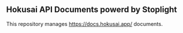 ## Hokusai API Documents powerd by Stoplight

This repository manages https://docs.hokusai.app/ documents.